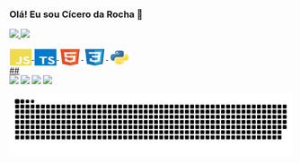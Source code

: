 ### Olá! Eu sou Cícero da Rocha  👋
 <div>
  <a href="https://github.com/cicerorocha">
  <img height="170em" src="https://github-readme-stats.vercel.app/api?username=cicerorocha&show_icons=true&theme=dark&include_all_commits=true&count_private=true"/>
  <img height="170em" src="https://github-readme-stats.vercel.app/api/top-langs/?username=cicerorocha&layout=compact&langs_count=7&theme=dark"/> 
</div>
<div style="display: inline_block"><br>
  <img align="center" alt="Cicero-Js" height="30" width="40" src="https://raw.githubusercontent.com/devicons/devicon/master/icons/javascript/javascript-plain.svg">
  <img align="center" alt="Cicero-Ts" height="30" width="40" src="https://raw.githubusercontent.com/devicons/devicon/master/icons/typescript/typescript-plain.svg">  
  <img align="center" alt="Cicero-HTML" height="30" width="40" src="https://raw.githubusercontent.com/devicons/devicon/master/icons/html5/html5-original.svg">
  <img align="center" alt="Cicero-CSS" height="30" width="40" src="https://raw.githubusercontent.com/devicons/devicon/master/icons/css3/css3-original.svg">
  <img align="center" alt="Cicero-Python" height="30" width="40" src="https://raw.githubusercontent.com/devicons/devicon/master/icons/python/python-original.svg">
</div>
   ##  
  <div> 
    <a href="https://www.instagram.com/cicerorocha224" target="_blank"><img src="https://img.shields.io/badge/-Instagram-%23E4405F?style=for-the-badge&logo=instagram&logoColor=white" target="_blank"></a>
 	<a href="https://www.twitch.tv/cicerorocha" target="_blank"><img src="https://img.shields.io/badge/Twitch-9146FF?style=for-the-badge&logo=twitch&logoColor=white" target="_blank"></a>  
  <a href = "mailto:cicerorocha@outlook.com"><img src="https://img.shields.io/badge/Microsoft_Outlook-0078D4?style=for-the-badge&logo=microsoft-outlook&logoColor=white"></a>
  <a href="www.linkedin.com/in/cicerosouza" target="_blank"><img src="https://img.shields.io/badge/-LinkedIn-%230077B5?style=for-the-badge&logo=linkedin&logoColor=white" target="_blank"></a> 
 
  ![Snake animation](https://github.com/cicerorocha/cicerorocha/blob/output/github-contribution-grid-snake.svg)
 
</div>
